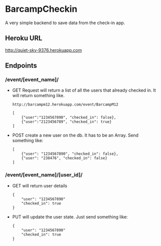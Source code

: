 # BarcampCheckin
A very simple backend to save data from the check-in app.

## Heroku URL
http://quiet-sky-9376.herokuapp.com

## Endpoints
### /event/[event_name]/
- GET Request will return a list of all the users that already checked in. It will return something like.

    ```
    http://barcampm12.herokuapp.com/event/BarcampM12
    ```
    
    ```
    [
        {"user":"1234567890", "checked_in": false},
        {"user":"2123456789", "checked_in": true}
    ]
    ```

- POST create a new user on the db. It has to be an Array. Send something like:

    ```
    [
        {"user": "1234567890", "checked_in": false},
        {"user": "238476", "checked_in": false}
    ]
    ```

### /event/[event_name]/[user_id]/
- GET will return user details
    ```
    {
        "user": "1234567890"
        "checked_in": true
    }
    ```

- PUT will update the user state. Just send something like:
    
    ```
    {
        "user": "1234567890"
        "checked_in": true
    }
    ```